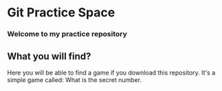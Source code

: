 <h1>Git Practice Space</h1>
<h3>Welcome to my practice repository</h3>

<h2>What you will find?</h3>
<p>Here you will be able to find a game if you download this repository. It's a simple game called: What is the secret number.</p>
